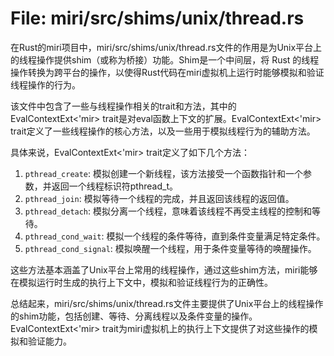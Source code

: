 # File: miri/src/shims/unix/thread.rs

在Rust的miri项目中，miri/src/shims/unix/thread.rs文件的作用是为Unix平台上的线程操作提供shim（或称为桥接）功能。Shim是一个中间层，将 Rust 的线程操作转换为跨平台的操作，以使得Rust代码在miri虚拟机上运行时能够模拟和验证线程操作的行为。

该文件中包含了一些与线程操作相关的trait和方法，其中的EvalContextExt<'mir> trait是对eval函数上下文的扩展。EvalContextExt<'mir> trait定义了一些线程操作的核心方法，以及一些用于模拟线程行为的辅助方法。

具体来说，EvalContextExt<'mir> trait定义了如下几个方法：

1. `pthread_create`: 模拟创建一个新线程，该方法接受一个函数指针和一个参数，并返回一个线程标识符pthread_t。
2. `pthread_join`: 模拟等待一个线程的完成，并且返回该线程的返回值。
3. `pthread_detach`: 模拟分离一个线程，意味着该线程不再受主线程的控制和等待。
4. `pthread_cond_wait`: 模拟一个线程的条件等待，直到条件变量满足特定条件。
5. `pthread_cond_signal`: 模拟唤醒一个线程，用于条件变量等待的唤醒操作。

这些方法基本涵盖了Unix平台上常用的线程操作，通过这些shim方法，miri能够在模拟运行时生成的执行上下文中，模拟和验证线程行为的正确性。

总结起来，miri/src/shims/unix/thread.rs文件主要提供了Unix平台上的线程操作的shim功能，包括创建、等待、分离线程以及条件变量的操作。EvalContextExt<'mir> trait为miri虚拟机上的执行上下文提供了对这些操作的模拟和验证能力。


